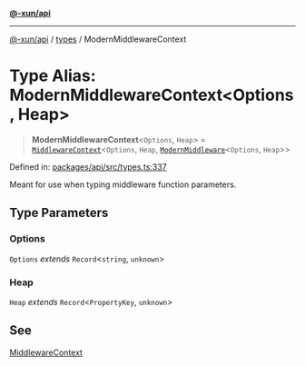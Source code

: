 [**@-xun/api**](../../README.md)

***

[@-xun/api](../../README.md) / [types](../README.md) / ModernMiddlewareContext

# Type Alias: ModernMiddlewareContext\<Options, Heap\>

> **ModernMiddlewareContext**\<`Options`, `Heap`\> = [`MiddlewareContext`](MiddlewareContext.md)\<`Options`, `Heap`, [`ModernMiddleware`](ModernMiddleware.md)\<`Options`, `Heap`\>\>

Defined in: [packages/api/src/types.ts:337](https://github.com/Xunnamius/api-utils/blob/57bcbde0493ed3285651262eed2a32e963f10249/packages/api/src/types.ts#L337)

Meant for use when typing middleware function parameters.

## Type Parameters

### Options

`Options` *extends* `Record`\<`string`, `unknown`\>

### Heap

`Heap` *extends* `Record`\<`PropertyKey`, `unknown`\>

## See

[MiddlewareContext](MiddlewareContext.md)
